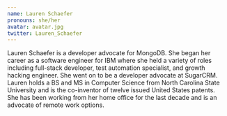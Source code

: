 ```yaml
---
name: Lauren Schaefer
pronouns: she/her
avatar: avatar.jpg
twitter: Lauren_Schaefer
---
```


Lauren Schaefer is a developer advocate for MongoDB. She began her career as a software engineer for IBM where she held a variety of roles including full-stack developer, test automation specialist, and growth hacking engineer. She went on to be a developer advocate at SugarCRM. Lauren holds a BS and MS in Computer Science from North Carolina State University and is the co-inventor of twelve issued United States patents. She has been working from her home office for the last decade and is an advocate of remote work options.

